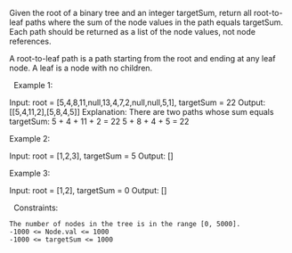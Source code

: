 Given the root of a binary tree and an integer targetSum, return all root-to-leaf paths where the sum of the node values in the path equals targetSum. Each path should be returned as a list of the node values, not node references.

A root-to-leaf path is a path starting from the root and ending at any leaf node. A leaf is a node with no children.

 
Example 1:

Input: root = [5,4,8,11,null,13,4,7,2,null,null,5,1], targetSum = 22
Output: [[5,4,11,2],[5,8,4,5]]
Explanation: There are two paths whose sum equals targetSum:
5 + 4 + 11 + 2 = 22
5 + 8 + 4 + 5 = 22


Example 2:

Input: root = [1,2,3], targetSum = 5
Output: []


Example 3:

Input: root = [1,2], targetSum = 0
Output: []


 
Constraints:


	The number of nodes in the tree is in the range [0, 5000].
	-1000 <= Node.val <= 1000
	-1000 <= targetSum <= 1000

